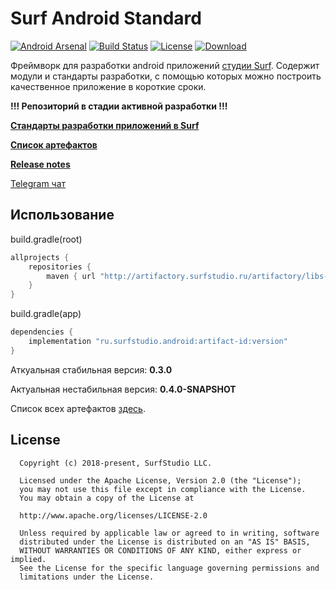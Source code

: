 # Surf Android Standard

[![Android Arsenal][android_arsenal_icon]][android_arsenal_link]
[![Build Status][build_status_icon]][build_status_link]
[![License][license_icon]][license_link]
[![Download][build_version_icon]][build_version_link] 

Фреймворк для разработки android приложений [студии Surf](http://www.surfstudio.ru/).
Содержит модули и стандарты разработки, с помощью которых можно построить качественное приложение
в короткие сроки.

**!!! Репозиторий в стадии активной разработки !!!**

**[Стандарты разработки приложений в Surf][docs]**

**[Список артефактов][artifacts]**

**[Release notes](RELEASE_NOTES.md)**

[Telegram чат](https://t.me/surf_android)

## **Использование**

build.gradle(root)
```groovy
allprojects {
    repositories {
        maven { url "http://artifactory.surfstudio.ru/artifactory/libs-release-local" }
    }
}
```

build.gradle(app)
```groovy
dependencies {
    implementation "ru.surfstudio.android:artifact-id:version"
}
```

Аткуальная стабильная версия: **0.3.0**

Актуальная нестабильная версия: **0.4.0-SNAPSHOT**

Список всех артефактов [здесь][artifacts].

## License
```
  Copyright (c) 2018-present, SurfStudio LLC.

  Licensed under the Apache License, Version 2.0 (the "License");
  you may not use this file except in compliance with the License.
  You may obtain a copy of the License at

  http://www.apache.org/licenses/LICENSE-2.0

  Unless required by applicable law or agreed to in writing, software
  distributed under the License is distributed on an "AS IS" BASIS,
  WITHOUT WARRANTIES OR CONDITIONS OF ANY KIND, either express or implied.
  See the License for the specific language governing permissions and
  limitations under the License.
```

[docs]: docs/main.md
[artifacts]: docs/artifacts.md

[build_status_link]: https://jenkins.surfstudio.ru/view/Projects/view/Android_Standard/job/Android_Standard_Dev_Deploy/
[build_status_icon]: https://img.shields.io/badge/build-success-brightgreen
[license_link]: http://www.apache.org/licenses/LICENSE-2.0
[license_icon]: https://img.shields.io/badge/license-Apache%202-blue

[android_arsenal_link]: https://android-arsenal.com/details/1/7290
[comment]: # (В следующих версиях нужно заменить на ссылку на иконку реального статуса)
[android_arsenal_icon]: https://img.shields.io/badge/Android%20Arsenal-SurfAndroidStandard-green.svg?style=flat

[build_version_link]: https://bintray.com/surf/maven
[comment]: # (В следующих версиях нужно заменить на ссылку на иконку реального статуса)
[build_version_icon]: https://img.shields.io/badge/jcenter-libs-brightgreen
